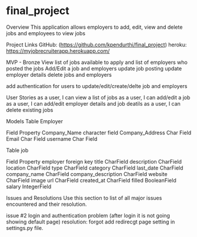 # final_project
Overview
This application allows employers to add, edit, view and delete jobs and employees to view jobs

Project Links
GitHub: (https://github.com/kpendurthi/final_project)
heroku: https://myjobrecruiterapp.herokuapp.com/


MVP - Bronze
View list of jobs available to apply and list of employers who posted the jobs
Add/Edit a job and employers
update job posting
update employer details
delete jobs and employers




add authentication for users to update/edit/create/delte job and employers

User Stories
as a user, I can view a list of jobs 
as a user, I can add/edit a job
as a user, I can add/edit employer details and job deatils
as a user, I can delete existing jobs

Models
Table Employer

Field	        Property
Company_Name	character field
Company_Address Char Field
Email           Char Field
username        Char Field


Table job

Field	           Property
employer	        foreign key
title 	            CharField
description  	    CharField
location            CharField
type                CharField
category            CharField
last_date           CharField
company_name        CharField
company_description CharField
website             CharField
image url	        CharField
created_at          CharField
filled	            BooleanField
salary              IntegerField

   

Issues and Resolutions
Use this section to list of all major issues encountered and their resolution.

issue #2 login and authentication problem (after login it is not going showing default page)
resolution: forgot add redirecgt page setting in settings.py file. 